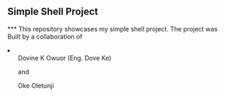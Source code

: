## Simple Shell Project
*** This repository showcases my simple shell project.
The project was Built by a collaboration of 

<li>
<ol>
Dovine K Owuor (Eng. Dove Ke) 

and 
    
Oke Oletunji

</ol>
</li>
